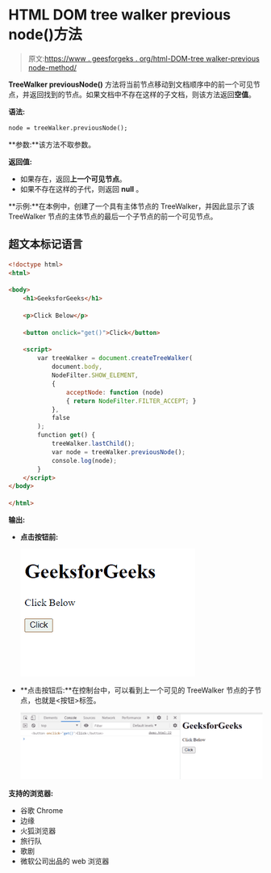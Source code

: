 # HTML DOM tree walker previous node()方法

> 原文:[https://www . geesforgeks . org/html-DOM-tree walker-previous node-method/](https://www.geeksforgeeks.org/html-dom-treewalker-previousnode-method/)

**TreeWalker previousNode()** 方法将当前节点移动到文档顺序中的前一个可见节点，并返回找到的节点。如果文档中不存在这样的子文档，则该方法返回**空值**。

**语法:**

```html
node = treeWalker.previousNode();

```

**参数:**该方法不取参数。

**返回值:**

*   如果存在，返回**上一个可见节点**。
*   如果不存在这样的子代，则返回 **null** 。

**示例:**在本例中，创建了一个具有主体节点的 TreeWalker，并因此显示了该 TreeWalker 节点的主体节点的最后一个子节点的前一个可见节点。

## 超文本标记语言

```html
<!doctype html>
<html>

<body>
    <h1>GeeksforGeeks</h1>

    <p>Click Below</p>

    <button onclick="get()">Click</button>

    <script>
        var treeWalker = document.createTreeWalker(
            document.body,
            NodeFilter.SHOW_ELEMENT,
            {
                acceptNode: function (node) 
                { return NodeFilter.FILTER_ACCEPT; }
            },
            false
        );
        function get() {
            treeWalker.lastChild();
            var node = treeWalker.previousNode();
            console.log(node);
        }
    </script>
</body>

</html>
```

**输出:**

*   **点击按钮前:**

    ![](img/eb973973982016f69868389566de333c.png)

*   **点击按钮后:**在控制台中，可以看到上一个可见的 TreeWalker 节点的子节点，也就是<按钮>标签。

    ![](img/ea4686dcd58638fe1470f582e842765d.png)

**支持的浏览器:**

*   谷歌 Chrome
*   边缘
*   火狐浏览器
*   旅行队
*   歌剧
*   微软公司出品的 web 浏览器
